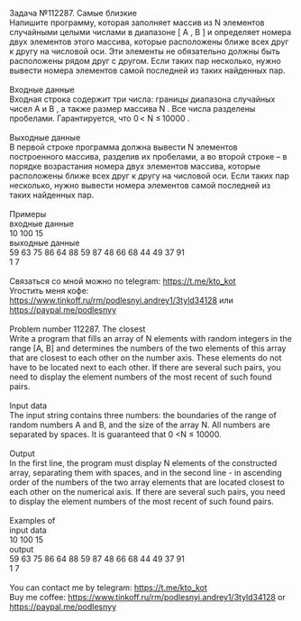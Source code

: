 Задача №112287. Самые близкие<br />Напишите программу, которая заполняет массив из N элементов случайными целыми числами в диапазоне [ A , B ] и определяет номера двух элементов этого массива, которые расположены ближе всех друг к другу на числовой оси. Эти элементы не обязательно должны быть расположены рядом друг с другом. Если таких пар несколько, нужно вывести номера элементов самой последней из таких найденных пар.<br /><br />Входные данные<br />Входная строка содержит три числа: границы диапазона случайных чисел A и B , а также размер массива N . Все числа разделены пробелами. Гарантируется, что 0 < N ≤ 10000 .<br /><br />Выходные данные<br />В первой строке программа должна вывести N элементов построенного массива, разделив их пробелами, а во второй строке – в порядке возрастания номера двух элементов массива, которые расположены ближе всех друг к другу на числовой оси. Если таких пар несколько, нужно вывести номера элементов самой последней из таких найденных пар.<br /><br />Примеры<br />входные данные<br />10 100 15<br />выходные данные<br />59 63 75 86 64 88 59 87 48 66 68 44 49 37 91<br />1 7<br /><br />Связаться со мной можно по telegram: https://t.me/kto_kot<br />Угостить меня кофе: https://www.tinkoff.ru/rm/podlesnyi.andrey1/3tyld34128 или https://paypal.me/podlesnyy<br /><br />Problem number 112287. The closest<br />Write a program that fills an array of N elements with random integers in the range [A, B] and determines the numbers of the two elements of this array that are closest to each other on the number axis. These elements do not have to be located next to each other. If there are several such pairs, you need to display the element numbers of the most recent of such found pairs.<br /><br />Input data<br />The input string contains three numbers: the boundaries of the range of random numbers A and B, and the size of the array N. All numbers are separated by spaces. It is guaranteed that 0 <N ≤ 10000.<br /><br />Output<br />In the first line, the program must display N elements of the constructed array, separating them with spaces, and in the second line - in ascending order of the numbers of the two array elements that are located closest to each other on the numerical axis. If there are several such pairs, you need to display the element numbers of the most recent of such found pairs.<br /><br />Examples of<br />input data<br />10 100 15<br />output<br />59 63 75 86 64 88 59 87 48 66 68 44 49 37 91<br />1 7<br /><br /> You can contact me by telegram: https://t.me/kto_kot <br /> Buy me coffee: https://www.tinkoff.ru/rm/podlesnyi.andrey1/3tyld34128 or https://paypal.me/podlesnyy